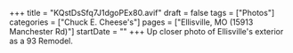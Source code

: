 +++
title = "KQstDsSfq7J1dgoPEx80.avif"
draft = false
tags = ["Photos"]
categories = ["Chuck E. Cheese's"]
pages = ["Ellisville, MO (15913 Manchester Rd)"]
startDate = ""
+++
Up closer photo of Ellisville's exterior as a 93 Remodel.

